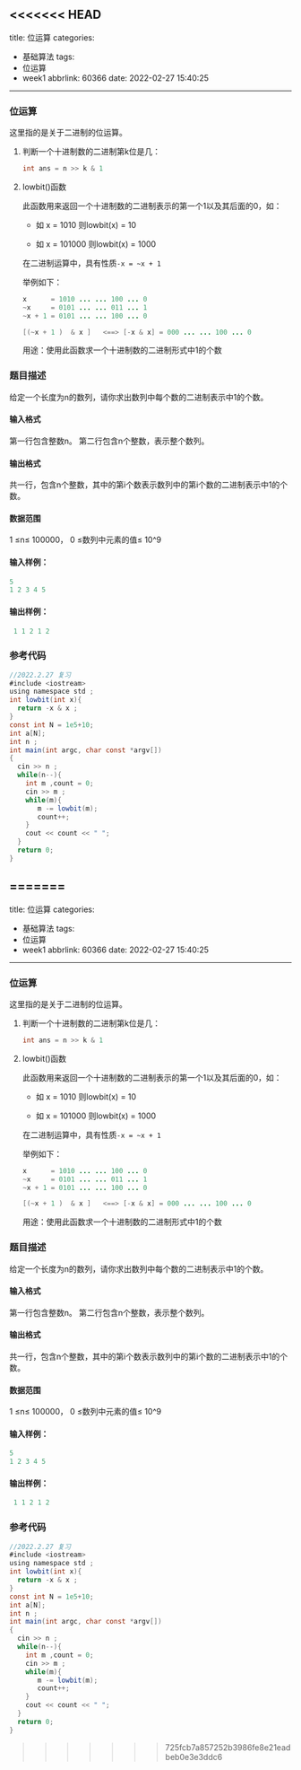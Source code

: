 <<<<<<< HEAD
---
title: 位运算
categories:
  - 基础算法
tags:
  - 位运算
  - week1
abbrlink: 60366
date: 2022-02-27 15:40:25
---

### 位运算

这里指的是关于二进制的位运算。

1. 判断一个十进制数的二进制第k位是几：

   ```java
   int ans = n >> k & 1
   ```

2. lowbit()函数

   此函数用来返回一个十进制数的二进制表示的第一个1以及其后面的0，如：

   * 如 x = 1010     则lowbit(x) = 10

   * 如 x = 101000  则lowbit(x) = 1000

   在二进制运算中，具有性质`-x = ~x + 1`

   举例如下：

   ```java
   x      = 1010 ... ... 100 ... 0
   ~x     = 0101 ... ... 011 ... 1
   ~x + 1 = 0101 ... ... 100 ... 0
   
   [(~x + 1 )  & x ]   <==> [-x & x] = 000 ... ... 100 ... 0
   ```

   用途：使用此函数求一个十进制数的二进制形式中1的个数

### 题目描述
给定一个长度为n的数列，请你求出数列中每个数的二进制表示中1的个数。
#### 输入格式
第一行包含整数n。
第二行包含n个整数，表示整个数列。
#### 输出格式
共一行，包含n个整数，其中的第i个数表示数列中的第i个数的二进制表示中1的个数。
#### 数据范围
1 ≤n≤ 100000，
0 ≤数列中元素的值≤ 10^9

#### 输入样例：
```java
5
1 2 3 4 5
```

#### 输出样例：

```java
 1 1 2 1 2
```

### 参考代码

```java
//2022.2.27 复习
#include <iostream>
using namespace std ;
int lowbit(int x){
  return -x & x ;
}
const int N = 1e5+10;
int a[N];
int n ;
int main(int argc, char const *argv[])
{
  cin >> n ;
  while(n--){
    int m ,count = 0;
    cin >> m ;
    while(m){
       m -= lowbit(m);
       count++;
    }
    cout << count << " ";
  }
  return 0;
}
```



=======
---
title: 位运算
categories:
  - 基础算法
tags:
  - 位运算
  - week1
abbrlink: 60366
date: 2022-02-27 15:40:25
---

### 位运算

这里指的是关于二进制的位运算。

1. 判断一个十进制数的二进制第k位是几：

   ```java
   int ans = n >> k & 1
   ```

2. lowbit()函数

   此函数用来返回一个十进制数的二进制表示的第一个1以及其后面的0，如：

   * 如 x = 1010     则lowbit(x) = 10

   * 如 x = 101000  则lowbit(x) = 1000

   在二进制运算中，具有性质`-x = ~x + 1`

   举例如下：

   ```java
   x      = 1010 ... ... 100 ... 0
   ~x     = 0101 ... ... 011 ... 1
   ~x + 1 = 0101 ... ... 100 ... 0
   
   [(~x + 1 )  & x ]   <==> [-x & x] = 000 ... ... 100 ... 0
   ```

   用途：使用此函数求一个十进制数的二进制形式中1的个数

### 题目描述
给定一个长度为n的数列，请你求出数列中每个数的二进制表示中1的个数。
#### 输入格式
第一行包含整数n。
第二行包含n个整数，表示整个数列。
#### 输出格式
共一行，包含n个整数，其中的第i个数表示数列中的第i个数的二进制表示中1的个数。
#### 数据范围
1 ≤n≤ 100000，
0 ≤数列中元素的值≤ 10^9

#### 输入样例：
```java
5
1 2 3 4 5
```

#### 输出样例：

```java
 1 1 2 1 2
```

### 参考代码

```java
//2022.2.27 复习
#include <iostream>
using namespace std ;
int lowbit(int x){
  return -x & x ;
}
const int N = 1e5+10;
int a[N];
int n ;
int main(int argc, char const *argv[])
{
  cin >> n ;
  while(n--){
    int m ,count = 0;
    cin >> m ;
    while(m){
       m -= lowbit(m);
       count++;
    }
    cout << count << " ";
  }
  return 0;
}
```



>>>>>>> 725fcb7a857252b3986fe8e21eadbeb0e3e3ddc6
